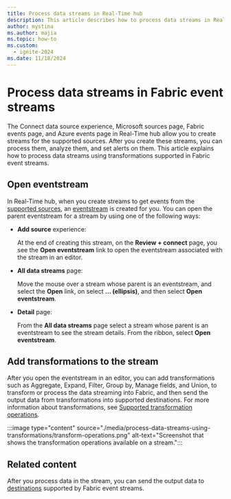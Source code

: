 ```yaml
---
title: Process data streams in Real-Time hub
description: This article describes how to process data streams in Real-Time hub. Process using transformations in eventstreams, add Eventhouse destination to send it to a KQL table and analyze it, and set alerts.
author: mystina
ms.author: majia
ms.topic: how-to
ms.custom:
  - ignite-2024
ms.date: 11/18/2024
---
```


# Process data streams in Fabric event streams 

The Connect data source experience, Microsoft sources page, Fabric events page, and Azure events page in Real-Time hub allow you to create streams for the supported sources. After you create these streams, you can process them, analyze them, and set alerts on them. This article explains how to process data streams using transformations supported in Fabric event streams.



## Open eventstream

In Real-Time hub, when you create streams to get events from the [supported sources](supported-sources.md), an [eventstream](../real-time-intelligence/event-streams/overview.md) is created for you. You can open the parent eventstream for a stream by using one of the following ways:

- **Add source** experience:

    At the end of creating this stream, on the **Review + connect** page, you see the **Open eventstream** link to open the eventstream associated with the stream in an editor.
  
- **All data streams** page:

    Move the mouse over a stream whose parent is an eventstream, and select the **Open** link, on select **... (ellipsis)**, and then select **Open eventstream**.

- **Detail** page:

    From the **All data streams** page select a stream whose parent is an eventstream to see the stream details. From the ribbon, select **Open eventstream**.  

## Add transformations to the stream

After you open the eventstream in an editor, you can add transformations such as Aggregate, Expand, Filter, Group by, Manage fields, and Union, to transform or process the data streaming into Fabric, and then send the output data from transformations into supported destinations. For more information about transformations, see [Supported transformation operations](../real-time-intelligence/event-streams/route-events-based-on-content.md#supported-operations).

:::image type="content" source="./media/process-data-streams-using-transformations/transform-operations.png" alt-text="Screenshot that shows the transformation operations available on a stream.":::

## Related content

After you process data in the stream, you can send the output data to [destinations](../real-time-intelligence/event-streams/add-manage-eventstream-destinations.md)  supported by Fabric event streams.
